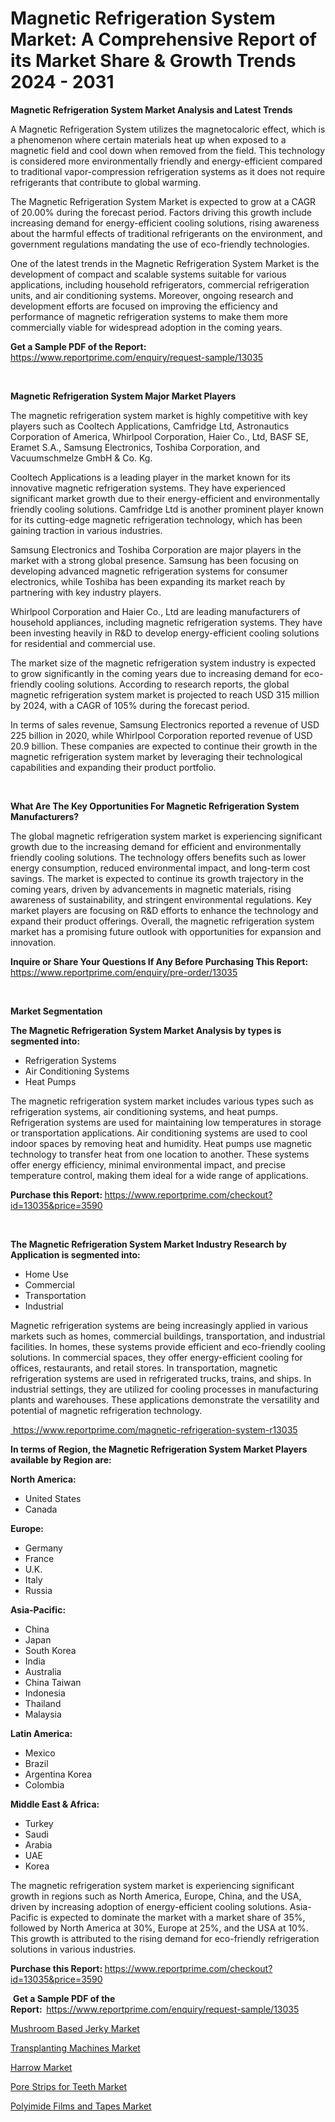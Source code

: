 <p><h1>Magnetic Refrigeration System Market: A Comprehensive Report of its Market Share & Growth Trends 2024 - 2031</h1></p><p><strong>Magnetic Refrigeration System Market Analysis and Latest Trends</strong></p>
<p><p>A Magnetic Refrigeration System utilizes the magnetocaloric effect, which is a phenomenon where certain materials heat up when exposed to a magnetic field and cool down when removed from the field. This technology is considered more environmentally friendly and energy-efficient compared to traditional vapor-compression refrigeration systems as it does not require refrigerants that contribute to global warming. </p><p>The Magnetic Refrigeration System Market is expected to grow at a CAGR of 20.00% during the forecast period. Factors driving this growth include increasing demand for energy-efficient cooling solutions, rising awareness about the harmful effects of traditional refrigerants on the environment, and government regulations mandating the use of eco-friendly technologies. </p><p>One of the latest trends in the Magnetic Refrigeration System Market is the development of compact and scalable systems suitable for various applications, including household refrigerators, commercial refrigeration units, and air conditioning systems. Moreover, ongoing research and development efforts are focused on improving the efficiency and performance of magnetic refrigeration systems to make them more commercially viable for widespread adoption in the coming years.</p></p>
<p><strong>Get a Sample PDF of the Report:&nbsp;</strong> <a href="https://www.reportprime.com/enquiry/request-sample/13035">https://www.reportprime.com/enquiry/request-sample/13035</a></p>
<p>&nbsp;</p>
<p><strong>Magnetic Refrigeration System Major Market Players</strong></p>
<p><p>The magnetic refrigeration system market is highly competitive with key players such as Cooltech Applications, Camfridge Ltd, Astronautics Corporation of America, Whirlpool Corporation, Haier Co., Ltd, BASF SE, Eramet S.A., Samsung Electronics, Toshiba Corporation, and Vacuumschmelze GmbH & Co. Kg.</p><p>Cooltech Applications is a leading player in the market known for its innovative magnetic refrigeration systems. They have experienced significant market growth due to their energy-efficient and environmentally friendly cooling solutions. Camfridge Ltd is another prominent player known for its cutting-edge magnetic refrigeration technology, which has been gaining traction in various industries. </p><p>Samsung Electronics and Toshiba Corporation are major players in the market with a strong global presence. Samsung has been focusing on developing advanced magnetic refrigeration systems for consumer electronics, while Toshiba has been expanding its market reach by partnering with key industry players.</p><p>Whirlpool Corporation and Haier Co., Ltd are leading manufacturers of household appliances, including magnetic refrigeration systems. They have been investing heavily in R&D to develop energy-efficient cooling solutions for residential and commercial use.</p><p>The market size of the magnetic refrigeration system industry is expected to grow significantly in the coming years due to increasing demand for eco-friendly cooling solutions. According to research reports, the global magnetic refrigeration system market is projected to reach USD 315 million by 2024, with a CAGR of 105% during the forecast period.</p><p>In terms of sales revenue, Samsung Electronics reported a revenue of USD 225 billion in 2020, while Whirlpool Corporation reported revenue of USD 20.9 billion. These companies are expected to continue their growth in the magnetic refrigeration system market by leveraging their technological capabilities and expanding their product portfolio.</p></p>
<p>&nbsp;</p>
<p><strong>What Are The Key Opportunities For Magnetic Refrigeration System Manufacturers?</strong></p>
<p><p>The global magnetic refrigeration system market is experiencing significant growth due to the increasing demand for efficient and environmentally friendly cooling solutions. The technology offers benefits such as lower energy consumption, reduced environmental impact, and long-term cost savings. The market is expected to continue its growth trajectory in the coming years, driven by advancements in magnetic materials, rising awareness of sustainability, and stringent environmental regulations. Key market players are focusing on R&D efforts to enhance the technology and expand their product offerings. Overall, the magnetic refrigeration system market has a promising future outlook with opportunities for expansion and innovation.</p></p>
<p><strong>Inquire or Share Your Questions If Any Before Purchasing This Report:</strong> <a href="https://www.reportprime.com/enquiry/pre-order/13035">https://www.reportprime.com/enquiry/pre-order/13035</a></p>
<p>&nbsp;</p>
<p><strong>Market Segmentation</strong></p>
<p><strong>The Magnetic Refrigeration System Market Analysis by types is segmented into:</strong></p>
<p><ul><li>Refrigeration Systems</li><li>Air Conditioning Systems</li><li>Heat Pumps</li></ul></p>
<p><p>The magnetic refrigeration system market includes various types such as refrigeration systems, air conditioning systems, and heat pumps. Refrigeration systems are used for maintaining low temperatures in storage or transportation applications. Air conditioning systems are used to cool indoor spaces by removing heat and humidity. Heat pumps use magnetic technology to transfer heat from one location to another. These systems offer energy efficiency, minimal environmental impact, and precise temperature control, making them ideal for a wide range of applications.</p></p>
<p><strong>Purchase this Report:&nbsp;</strong><a href="https://www.reportprime.com/checkout?id=13035&price=3590">https://www.reportprime.com/checkout?id=13035&price=3590</a></p>
<p>&nbsp;</p>
<p><strong>The Magnetic Refrigeration System Market Industry Research by Application is segmented into:</strong></p>
<p><ul><li>Home Use</li><li>Commercial</li><li>Transportation</li><li>Industrial</li></ul></p>
<p><p>Magnetic refrigeration systems are being increasingly applied in various markets such as homes, commercial buildings, transportation, and industrial facilities. In homes, these systems provide efficient and eco-friendly cooling solutions. In commercial spaces, they offer energy-efficient cooling for offices, restaurants, and retail stores. In transportation, magnetic refrigeration systems are used in refrigerated trucks, trains, and ships. In industrial settings, they are utilized for cooling processes in manufacturing plants and warehouses. These applications demonstrate the versatility and potential of magnetic refrigeration technology.</p></p>
<p><a href="https://www.reportprime.com/magnetic-refrigeration-system-r13035">&nbsp;https://www.reportprime.com/magnetic-refrigeration-system-r13035</a></p>
<p><strong>In terms of Region, the Magnetic Refrigeration System Market Players available by Region are:</strong></p>
<p>
    <p> <strong> North America: </strong>
        <ul>
            <li>United States</li>
            <li>Canada</li>
        </ul>
        </p> 
    <p> <strong> Europe: </strong>
        <ul>
            <li>Germany</li>
            <li>France</li>
            <li>U.K.</li>
            <li>Italy</li>
            <li>Russia</li>
        </ul>
        </p> 
    <p> <strong> Asia-Pacific: </strong>
        <ul>
            <li>China</li>
            <li>Japan</li>
            <li>South Korea</li>
            <li>India</li>
            <li>Australia</li>
            <li>China Taiwan</li>
            <li>Indonesia</li>
            <li>Thailand</li>
            <li>Malaysia</li>
        </ul>
        </p> 
    <p> <strong> Latin America: </strong>
        <ul>
            <li>Mexico</li>
            <li>Brazil</li>
            <li>Argentina Korea</li>
            <li>Colombia</li>
        </ul>
        </p> 
    <p> <strong> Middle East & Africa: </strong>
        <ul>
            <li>Turkey</li>
            <li>Saudi</li>
            <li>Arabia</li>
            <li>UAE</li>
            <li>Korea</li>
        </ul>
    </p>
    </p>
<p><p>The magnetic refrigeration system market is experiencing significant growth in regions such as North America, Europe, China, and the USA, driven by increasing adoption of energy-efficient cooling solutions. Asia-Pacific is expected to dominate the market with a market share of 35%, followed by North America at 30%, Europe at 25%, and the USA at 10%. This growth is attributed to the rising demand for eco-friendly refrigeration solutions in various industries.</p></p>
<p><strong>Purchase this Report: </strong><a href="https://www.reportprime.com/checkout?id=13035&price=3590">https://www.reportprime.com/checkout?id=13035&price=3590</a></p>
<p>&nbsp;<strong>Get a Sample PDF of the Report:&nbsp;&nbsp;</strong><a href="https://www.reportprime.com/enquiry/request-sample/13035">https://www.reportprime.com/enquiry/request-sample/13035</a></p>
<p><strong></strong></p>
<p><p><a href="https://www.linkedin.com/pulse/global-mushroom-based-jerky-market-focus-product-type-baseking-eynaf?trackingId=Vr8Ga%2Bu%2BSny4%2B7NpuJ1XrQ%3D%3D">Mushroom Based Jerky Market</a></p><p><a href="https://github.com/hrhzhypq19/Market-Research-Report-List-1/blob/main/transplanting-machines-market.md">Transplanting Machines Market</a></p><p><a href="https://github.com/kishanagarner91/Market-Research-Report-List-1/blob/main/harrow-market.md">Harrow Market</a></p><p><a href="https://issuu.com/reportprime-2/docs/pore-strips-for-teeth-market-size-2_1fc720e03d0ebf">Pore Strips for Teeth Market</a></p><p><a href="https://issuu.com/reportprime-2/docs/polyimide-films-and-tapes-market-si_dc56a798bb940c">Polyimide Films and Tapes Market</a></p></p>